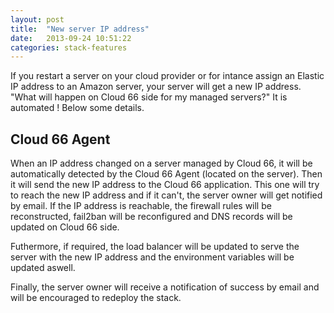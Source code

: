 ```yaml
---
layout: post
title:  "New server IP address"
date:   2013-09-24 10:51:22
categories: stack-features
---
```


<p class="lead">If you restart a server on your cloud provider or for intance assign an Elastic IP address to an Amazon server, your server will get a new IP address. "What will happen on Cloud 66 side for my managed servers?" It is automated ! Below some details.</p>

## Cloud 66 Agent

When an IP address changed on a server managed by Cloud 66, it will be automatically detected by the Cloud 66 Agent (located on the server). Then it will send the new IP address to the Cloud 66 application.
This one will try to reach the new IP address and if it can't, the server owner will get notified by email. If the IP address is reachable, the firewall rules will be  reconstructed, fail2ban will be reconfigured and DNS records will be updated on Cloud 66 side.

Futhermore, if required, the load balancer will be updated to serve the server  with the new IP address and the environment variables will be updated aswell.

Finally, the server owner will receive a notification of success by email and will be encouraged to redeploy the stack.